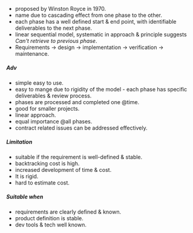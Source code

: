 
- proposed by Winston Royce in 1970. 
- name due to cascading effect from one phase to the other. 
- each phase has a well defined start & end point, with identifiable deliverables to the next phase. 
- linear sequential model, systematic in approach & principle suggests *Can't retrieve to previous phase*.
- Requirements -> design -> implementation -> verification -> maintenance.  

##### Adv
- simple easy to use. 
- easy to mange due to rigidity of the model - each phase has specific deliverables & review process. 
- phases are processed and completed one @time. 
- good for smaller projects. 
- linear approach. 
- equal importance @all phases. 
- contract related issues can be addressed effectively. 

##### Limitation
- suitable if the requirement is well-defined & stable. 
- backtracking cost is high. 
- increased development of time & cost. 
- It is rigid. 
- hard to estimate cost. 

##### Suitable when 
- requirements are clearly defined & known. 
- product definition is stable. 
- dev tools & tech well known. 


